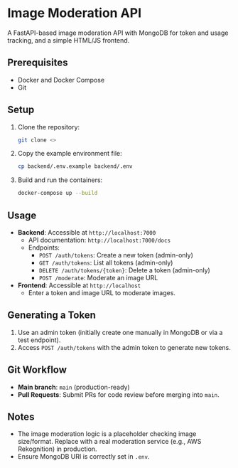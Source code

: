 # Image Moderation API

A FastAPI-based image moderation API with MongoDB for token and usage tracking, and a simple HTML/JS frontend.

## Prerequisites

- Docker and Docker Compose
- Git

## Setup

1. Clone the repository:

   ```bash
   git clone <>
   ```

2. Copy the example environment file:

   ```bash
   cp backend/.env.example backend/.env
   ```

3. Build and run the containers:
   ```bash
   docker-compose up --build
   ```

## Usage

- **Backend**: Accessible at `http://localhost:7000`
  - API documentation: `http://localhost:7000/docs`
  - Endpoints:
    - `POST /auth/tokens`: Create a new token (admin-only)
    - `GET /auth/tokens`: List all tokens (admin-only)
    - `DELETE /auth/tokens/{token}`: Delete a token (admin-only)
    - `POST /moderate`: Moderate an image URL
- **Frontend**: Accessible at `http://localhost`
  - Enter a token and image URL to moderate images.

## Generating a Token

1. Use an admin token (initially create one manually in MongoDB or via a test endpoint).
2. Access `POST /auth/tokens` with the admin token to generate new tokens.

## Git Workflow

- **Main branch**: `main` (production-ready)
- **Pull Requests**: Submit PRs for code review before merging into `main`.

## Notes

- The image moderation logic is a placeholder checking image size/format. Replace with a real moderation service (e.g., AWS Rekognition) in production.
- Ensure MongoDB URI is correctly set in `.env`.
